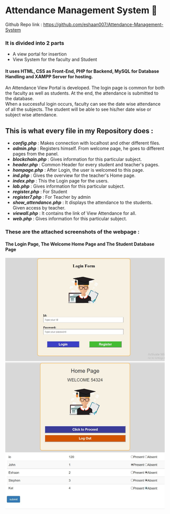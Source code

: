 # Attendance Management System 🏫 

Github Repo link : https://github.com/eshaan007/Attendance-Management-System

### It is divided into 2 parts 
 - A view portal for insertion
 - View System for the faculty and Student
 
#### It uses HTML, CSS as Front-End, PHP for Backend, MySQL for Database Handling and XAMPP Server for hosting.

An Attendance View Portal is developed. The login page is common for both the faculty as well as students. At the end, the attendance is submitted to the database. \
When a successful login occurs, faculty can see the date wise attendance of all the subjects. The student will be able to see his/her date wise or subject wise attendance.

## This is what every file in my Repository does : 

- ***config.php*** :            Makes connection with localhost and other different files. 
- ***admin.php*** :             Registers himself. From welcome page, he goes to different pages from the panel. 
- ***blockchain.php*** :        Gives information for this particular subject. 
- ***header.php*** :            Common Header for every student and teacher's pages. 
- ***hompage.php*** :           After Login, the user is welcomed to this page. 
- ***ind.php*** :               Gives the overview for the teacher's Home page. 
- ***index.php*** :             This the Login page for the users. 
- ***lab.php*** :               Gives information for this particular subject. 
- ***register.php*** :          For Student 
- ***register7.php*** :         For Teacher by admin 
- ***show_attendance.php*** :   It displays the attendance to the students. Given access by teacher. 
- ***viewall.php*** :           It contains the link of View Attendance for all. 
- ***web.php*** :               Gives information for this particular subject. 

### These are the attached screenshots of the webpage : 

#### The Login Page, The Welcome Home Page and The Student Database Page

<img src="./screenshots/login.jpeg" alt="login"/>
<img src="./screenshots/homepage.jpeg" alt="homepage"/>
<img src="./screenshots/studentdb.jpeg" alt="studentdb" />
